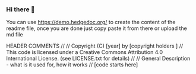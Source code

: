### Hi there 👋

<!--
**EdgeSimulation/EdgeSimulation** is a ✨ _special_ ✨ repository because its `README.md` (this file) appears on your GitHub profile.

Here are some ideas to get you started:

- 🔭 I’m currently working on ...
- 🌱 I’m currently learning ...
- 👯 I’m looking to collaborate on ...
- 🤔 I’m looking for help with ...
- 💬 Ask me about ...
- 📫 How to reach me: ...
- 😄 Pronouns: ...
- ⚡ Fun fact: ...
-->

You can use https://demo.hedgedoc.org/ to create the content of the readme file, once you are done just copy paste it from there or upload the md file


HEADER COMMENTS
//
// Copyright (C) [year] by [copyright holders <email>]
// This code is licensed under a Creative Commons Attribution 4.0 International License. (see LICENSE.txt for details)
//
// General Description - what is it used for, how it works
//
[code starts here]

